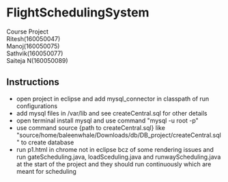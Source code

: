 # FlightSchedulingSystem
Course Project <br>
Ritesh(160050047) <br>
Manoj(160050075)<br>
Sathvik(160050077)<br>
Saiteja N(160050089)<br>

## Instructions 
- open project in eclipse and add mysql_connector in classpath of run configurations <br>
- add mysql files in /var/lib and see createCentral.sql for other details <br>
- open terminal install mysql and use command "mysql -u root -p" <br>
- use command source {path to createCentral.sql} like "source/home/baleenwhale/Downloads/db/DB_project/createCentral.sql" to create database <br>
- run p1.html in chrome not in eclipse bcz of some rendering issues and run gateScheduling.java, loadSceduling.java and runwayScheduling.java at the start of the project and they should run continuously which are meant for scheduling <br>
